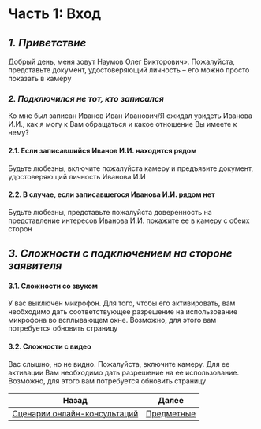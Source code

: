 
   
# Часть 1: Вход  
## *1. Приветствие*  
Добрый день, меня зовут Наумов Олег Викторович». Пожалуйста, представьте документ, удостоверяющий личность – его можно просто показать в камеру  
### *2. Подключился не тот, кто записался*  
Ко мне был записан Иванов Иван Иванович/Я ожидал увидеть Иванова И.И., как я могу к Вам обращаться и какое отношение Вы имеете к нему?  
#### 2.1. Если записавшийся Иванов И.И. находится рядом  
Будьте любезны, включите пожалуйста камеру и предъявите документ, удостоверяющий личность Иванова И.И  
#### 2.2. В случае, если записавшегося Иванова И.И. рядом нет  
Будьте любезны, представьте пожалуйста доверенность на представление интересов Иванова И.И. покажите ее в камеру с обеих сторон  
## *3. Сложности с подключением на стороне заявителя*  
#### 3.1. Сложности со звуком  
У вас выключен микрофон. Для того, чтобы его активировать, вам необходимо дать соответствующее разрешение на использование микрофона во всплывающем окне. Возможно, для этого вам потребуется обновить страницу  
#### 3.2. Сложности с видео  
Вас слышно, но не видно. Пожалуйста, включите камеру. Для ее активации Вам необходимо дать разрешение на ее использование. Возможно, для этого вам потребуется обновить страницу  
  
| Назад                                                           | Далее                                  |  
| --------------------------------------------------------------- | -------------------------------------- |  
| [Сценарии онлайн-консультаций](../%D0%A1%D1%86%D0%B5%D0%BD%D0%B0%D1%80%D0%B8%D0%B8/%20/%D0%BE%D0%BD%D0%BB%D0%B0%D0%B9%D0%BD-%D0%BA%D0%BE%D0%BD%D1%81%D1%83%D0%BB%D1%8C%D1%82%D0%B0%D1%86%D0%B8%D0%B9.md#) | [Предметные](../%D0%9F%D1%80%D0%B5%D0%B4%D0%BC%D0%B5%D1%82%D0%BD%D1%8B%D0%B5/%D0%9F%D1%80%D0%B5%D0%B4%D0%BC%D0%B5%D1%82%D0%BD%D1%8B%D0%B5.md#) |  
